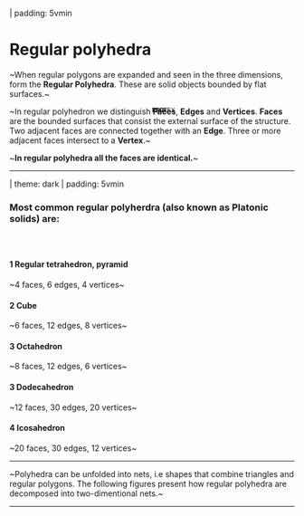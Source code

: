 
| padding: 5vmin

# Regular polyhedra

~When regular polygons are expanded and seen in the three dimensions, form the **Regular Polyhedra**. These are solid objects bounded by flat surfaces.~

<center>
    <f-scene3 style="position:relative;" isometric>
        <f-box3 rotation="20 30 0" scale="1.5"  />
        <div style="z-index:8; position:absolute; top:0; left:0; width:100%; height:100%; font-family:var(--font-mono); font-weight:400; font-size:75%;">
            <div style="position:absolute; top:12%; left:17%;">EDGE</div>
            <div style="position:absolute; top:60%; left:30%; color:var(--white)">FACE</div>
            <div style="position:absolute; top:23%; left:94%;">VERTEX</div>
        </div>
    </f-scene3>
</center>

~In regular polyhedron we distinguish **Faces**, **Edges** and **Vertices**. **Faces** are the bounded surfaces that consist the external surface of the structure. Two adjacent faces are connected together with an **Edge**. Three or more adjacent faces intersect to a **Vertex**.~

~**In regular polyhedra all the faces are identical.**~


---

| theme: dark
| padding: 5vmin


### Most common regular polyherdra (also known as Platonic solids) are:

### &nbsp;

#### **1** Regular tetrahedron, pyramid
~4 faces, 6 edges, 4 vertices~

<center>
    <f-scene3 isometric>
        <f-polyhedron3 hedron="Tetrahedron" rotation="34 -31 0" scale="1.75" />
        <!-- <f-hedron3 :shading="true" :height="1" :strokeWidth="0" :count="4" rotation="-30 0 60" scale="1.5"  /> -->
    </f-scene3>
</center>


#### **2** Cube
~6 faces, 12 edges, 8 vertices~

<center>
    <f-scene3 isometric>
        <f-box3 rotation="20 30 0" scale="1.5" />
    </f-scene3>
</center>


#### **3** Octahedron
~8 faces, 12 edges, 6 vertices~

<center>
    <f-scene3 isometric>
         <f-polyhedron3 hedron="Octahedron" rotation="-80 8 45" scale="1.65" :opacity="1" />
    </f-scene3>
</center>


#### **3** Dodecahedron
~12 faces, 30 edges, 20 vertices~

<center>
    <f-scene3 isometric>
        <f-polyhedron3 hedron="Dodecahedron" rotation="0 10 20" scale="1.5" />
    </f-scene3>
</center>


#### **4** Icosahedron
~20 faces, 30 edges, 12 vertices~

<center>
    <f-scene3 isometric>
        <f-polyhedron3 hedron="Icosahedron" rotation="0 10 20" scale="1.5" />
    </f-scene3>
</center>




---


~Polyhedra can be unfolded into nets, i.e shapes that combine triangles and regular polygons. The following figures present how regular polyhedra are decomposed into two-dimentional nets.~


---




